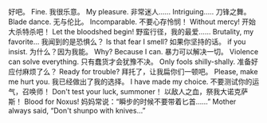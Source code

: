 好吧。
Fine.
我很乐意。
My pleasure.
非常迷人……
Intriguing.....
刀锋之舞。
Blade dance.
无与伦比。
Incomparable.
不要心存怜悯！
Without mercy!
开始大杀特杀吧！
Let the bloodshed begin!
野蛮行径，我的最爱……
Brutality, my favorite…
我闻到的是恐惧么？
Is that fear I smell?
如果你坚持的话。
if you insist.
为什么？因为我能。
Why? Because I can.
暴力可以解决一切。
Violence can solve everything.
只有蠢货才会犹豫不决。
Only fools shilly-shally.
准备好应付麻烦了么？
Ready for trouble?
拜托了，让我扁你们一顿吧。
Please, make me hurt you.
我已经做出了我的选择。
I have made my choice.
不要测试你的运气，召唤师！
Don't test your luck, summoner！
以敌人之血，祭我大诺克萨斯！
Blood for Noxus!
妈妈常说：“瞬步的时候不要带着匕首……”
Mother always said, “Don't shunpo with knives…”
